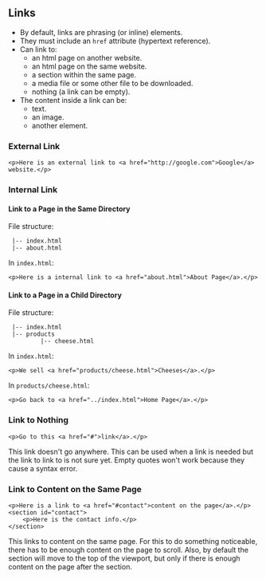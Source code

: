## Links

* By default, links are phrasing (or inline) elements.
* They must include an `href` attribute (hypertext reference).
* Can link to:
    * an html page on another website.
    * an html page on the same website.
    * a section within the same page.
    * a media file or some other file to be downloaded.
    * nothing (a link can be empty).
* The content inside a link can be:
    * text.
    * an image.
    * another element.

### External Link
```html!
<p>Here is an external link to <a href="http://google.com">Google</a> website.</p>
```

### Internal Link
#### Link to a Page in the Same Directory

File structure:
```
 |-- index.html
 |-- about.html
```

In `index.html`:
```html!
<p>Here is a internal link to <a href="about.html">About Page</a>.</p>
```

#### Link to a Page in a Child Directory

File structure:
```
 |-- index.html
 |-- products
         |-- cheese.html
```

In `index.html`:
```html!
<p>We sell <a href="products/cheese.html">Cheeses</a>.</p>
```

In `products/cheese.html`:
```html!
<p>Go back to <a href="../index.html">Home Page</a>.</p>
```

### Link to Nothing
```html!
<p>Go to this <a href="#">link</a>.</p>
```
This link doesn't go anywhere. This can be used when a link is needed but the link to link to is not sure yet. Empty quotes won't work because they cause a syntax error.

### Link to Content on the Same Page
```html!
<p>Here is a link to <a href="#contact">content on the page</a>.</p>
<section id="contact">
    <p>Here is the contact info.</p>
</section>
```
This links to content on the same page. For this to do something noticeable, there has to be enough content on the page to scroll. Also, by default the section will move to the top of the viewport, but only if there is enough content on the page after the section.
